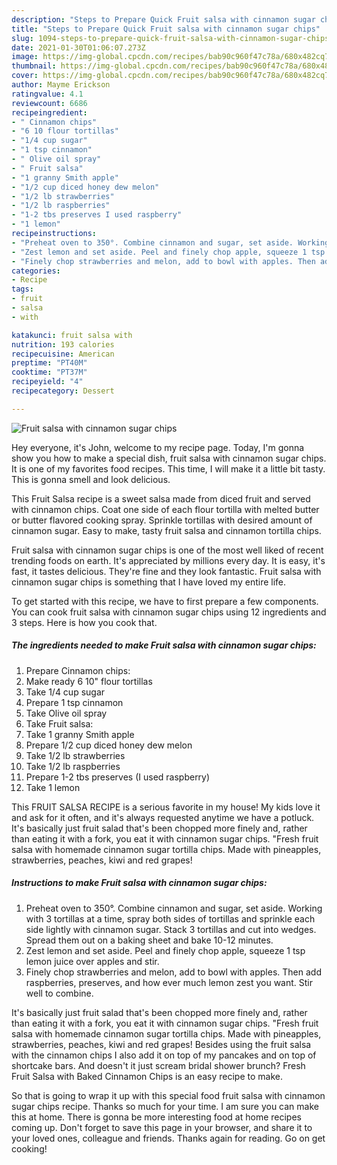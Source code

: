 ```yaml
---
description: "Steps to Prepare Quick Fruit salsa with cinnamon sugar chips"
title: "Steps to Prepare Quick Fruit salsa with cinnamon sugar chips"
slug: 1094-steps-to-prepare-quick-fruit-salsa-with-cinnamon-sugar-chips
date: 2021-01-30T01:06:07.273Z
image: https://img-global.cpcdn.com/recipes/bab90c960f47c78a/680x482cq70/fruit-salsa-with-cinnamon-sugar-chips-recipe-main-photo.jpg
thumbnail: https://img-global.cpcdn.com/recipes/bab90c960f47c78a/680x482cq70/fruit-salsa-with-cinnamon-sugar-chips-recipe-main-photo.jpg
cover: https://img-global.cpcdn.com/recipes/bab90c960f47c78a/680x482cq70/fruit-salsa-with-cinnamon-sugar-chips-recipe-main-photo.jpg
author: Mayme Erickson
ratingvalue: 4.1
reviewcount: 6686
recipeingredient:
- " Cinnamon chips"
- "6 10 flour tortillas"
- "1/4 cup sugar"
- "1 tsp cinnamon"
- " Olive oil spray"
- " Fruit salsa"
- "1 granny Smith apple"
- "1/2 cup diced honey dew melon"
- "1/2 lb strawberries"
- "1/2 lb raspberries"
- "1-2 tbs preserves I used raspberry"
- "1 lemon"
recipeinstructions:
- "Preheat oven to 350°. Combine cinnamon and sugar, set aside. Working with 3 tortillas at a time, spray both sides of tortillas and sprinkle each side lightly with cinnamon sugar. Stack 3 tortillas and cut into wedges. Spread them out on a baking sheet and bake 10-12 minutes."
- "Zest lemon and set aside. Peel and finely chop apple, squeeze 1 tsp lemon juice over apples and stir."
- "Finely chop strawberries and melon, add to bowl with apples. Then add raspberries, preserves, and how ever much lemon zest you want. Stir well to combine."
categories:
- Recipe
tags:
- fruit
- salsa
- with

katakunci: fruit salsa with 
nutrition: 193 calories
recipecuisine: American
preptime: "PT40M"
cooktime: "PT37M"
recipeyield: "4"
recipecategory: Dessert

---
```



![Fruit salsa with cinnamon sugar chips](https://img-global.cpcdn.com/recipes/bab90c960f47c78a/680x482cq70/fruit-salsa-with-cinnamon-sugar-chips-recipe-main-photo.jpg)

Hey everyone, it's John, welcome to my recipe page. Today, I'm gonna show you how to make a special dish, fruit salsa with cinnamon sugar chips. It is one of my favorites food recipes. This time, I will make it a little bit tasty. This is gonna smell and look delicious.

This Fruit Salsa recipe is a sweet salsa made from diced fruit and served with cinnamon chips. Coat one side of each flour tortilla with melted butter or butter flavored cooking spray. Sprinkle tortillas with desired amount of cinnamon sugar. Easy to make, tasty fruit salsa and cinnamon tortilla chips.

Fruit salsa with cinnamon sugar chips is one of the most well liked of recent trending foods on earth. It's appreciated by millions every day. It is easy, it's fast, it tastes delicious. They're fine and they look fantastic. Fruit salsa with cinnamon sugar chips is something that I have loved my entire life.


To get started with this recipe, we have to first prepare a few components. You can cook fruit salsa with cinnamon sugar chips using 12 ingredients and 3 steps. Here is how you cook that.

<!--inarticleads1-->

##### The ingredients needed to make Fruit salsa with cinnamon sugar chips:

1. Prepare  Cinnamon chips:
1. Make ready 6 10&#34; flour tortillas
1. Take 1/4 cup sugar
1. Prepare 1 tsp cinnamon
1. Take  Olive oil spray
1. Take  Fruit salsa:
1. Take 1 granny Smith apple
1. Prepare 1/2 cup diced honey dew melon
1. Take 1/2 lb strawberries
1. Take 1/2 lb raspberries
1. Prepare 1-2 tbs preserves (I used raspberry)
1. Take 1 lemon


This FRUIT SALSA RECIPE is a serious favorite in my house! My kids love it and ask for it often, and it&#39;s always requested anytime we have a potluck. It&#39;s basically just fruit salad that&#39;s been chopped more finely and, rather than eating it with a fork, you eat it with cinnamon sugar chips. &#34;Fresh fruit salsa with homemade cinnamon sugar tortilla chips. Made with pineapples, strawberries, peaches, kiwi and red grapes! 

<!--inarticleads2-->

##### Instructions to make Fruit salsa with cinnamon sugar chips:

1. Preheat oven to 350°. Combine cinnamon and sugar, set aside. Working with 3 tortillas at a time, spray both sides of tortillas and sprinkle each side lightly with cinnamon sugar. Stack 3 tortillas and cut into wedges. Spread them out on a baking sheet and bake 10-12 minutes.
1. Zest lemon and set aside. Peel and finely chop apple, squeeze 1 tsp lemon juice over apples and stir.
1. Finely chop strawberries and melon, add to bowl with apples. Then add raspberries, preserves, and how ever much lemon zest you want. Stir well to combine.


It&#39;s basically just fruit salad that&#39;s been chopped more finely and, rather than eating it with a fork, you eat it with cinnamon sugar chips. &#34;Fresh fruit salsa with homemade cinnamon sugar tortilla chips. Made with pineapples, strawberries, peaches, kiwi and red grapes! Besides using the fruit salsa with the cinnamon chips I also add it on top of my pancakes and on top of shortcake bars. And doesn&#39;t it just scream bridal shower brunch? Fresh Fruit Salsa with Baked Cinnamon Chips is an easy recipe to make. 

So that is going to wrap it up with this special food fruit salsa with cinnamon sugar chips recipe. Thanks so much for your time. I am sure you can make this at home. There is gonna be more interesting food at home recipes coming up. Don't forget to save this page in your browser, and share it to your loved ones, colleague and friends. Thanks again for reading. Go on get cooking!
